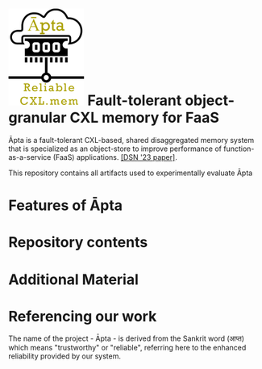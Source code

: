 # ![Apta thumb](https://github.com/adarshpatil/timewarp/blob/master/images/projects/apta/apta-thumb-github.png) Fault-tolerant object-granular CXL memory for FaaS

Āpta is a fault-tolerant CXL-based, shared disaggregated memory system that is specialized as an object-store to improve performance of function-as-a-service (FaaS) applications. [[DSN '23 paper]](). 

This repository contains all artifacts used to experimentally evaluate Āpta 

# Features of Āpta


# Repository contents


# Additional Material


# Referencing our work


The name of the project - Āpta - is derived from the Sankrit word (आप्त) which means "trustworthy" or "reliable", referring here to the enhanced reliability provided by our system.

